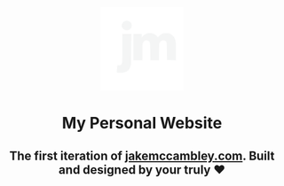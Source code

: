 <div align="center">
  <img alt="Headshot" src="./images/logo-new-nobrdr.svg" width="150"/>
</div>
<h1 align="center">My Personal Website </h1>
<h2 align="center">The first iteration of <a href="http://www.jakemccambley.com">jakemccambley.com</a>. Built and designed by your truly  ❤️</h2>

